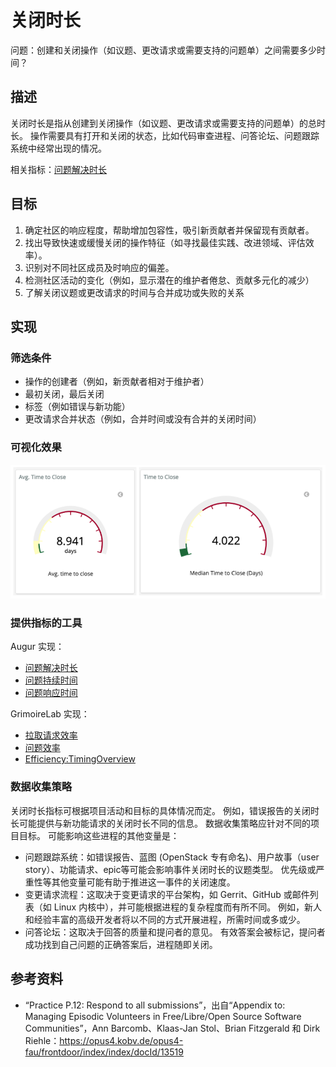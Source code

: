 # 关闭时长

问题：创建和关闭操作（如议题、更改请求或需要支持的问题单）之间需要多少时间？

## 描述
关闭时长是指从创建到关闭操作（如议题、更改请求或需要支持的问题单）的总时长。 操作需要具有打开和关闭的状态，比如代码审查进程、问答论坛、问题跟踪系统中经常出现的情况。

相关指标：[问题解决时长](https://chaoss.community/metric-issue-resolution-duration/)

## 目标
1. 确定社区的响应程度，帮助增加包容性，吸引新贡献者并保留现有贡献者。
2. 找出导致快速或缓慢关闭的操作特征（如寻找最佳实践、改进领域、评估效率）。
3. 识别对不同社区成员及时响应的偏差。
4. 检测社区活动的变化（例如，显示潜在的维护者倦怠、贡献多元化的减少）
5. 了解关闭议题或更改请求的时间与合并成功或失败的关系


## 实现

### 筛选条件

* 操作的创建者（例如，新贡献者相对于维护者）
* 最初关闭，最后关闭
* 标签（例如错误与新功能）
* 更改请求合并状态（例如，合并时间或没有合并的关闭时间）

### 可视化效果

![从 GrimoireLab 关闭问题的平均时间和中值时间](images/time-to-close_1.png)

### 提供指标的工具

Augur 实现：
* [问题解决时长](http://augur.osshealth.io/api_docs/#api-Evolution-Closed_Issue_Resolution_Duration(Repo))
* [问题持续时间](http://augur.osshealth.io/api_docs/#api-Evolution-issue-duration-repo)
* [问题响应时间](http://augur.osshealth.io/api_docs/#api-Evolution-Issue_Response_Time(Repo))

GrimoireLab 实现：
* [拉取请求效率](https://chaoss.github.io/grimoirelab-sigils/panels/github-pullrequests-efficiency/)
* [问题效率](https://chaoss.github.io/grimoirelab-sigils/panels/github-issues-efficiency/)
* [Efficiency:TimingOverview](https://chaoss.github.io/grimoirelab-sigils/panels/efficiency-timing-overview/)

### 数据收集策略

关闭时长指标可根据项目活动和目标的具体情况而定。 例如，错误报告的关闭时长可能提供与新功能请求的关闭时长不同的信息。 数据收集策略应针对不同的项目目标。 可能影响这些进程的其他变量是：
* 问题跟踪系统：如错误报告、蓝图 (OpenStack 专有命名)、用户故事（user story）、功能请求、epic等可能会影响事件关闭时长的议题类型。 优先级或严重性等其他变量可能有助于推进这一事件的关闭速度。
* 变更请求流程：这取决于变更请求的平台架构，如 Gerrit、GitHub 或邮件列表（如 Linux 内核中），并可能根据进程的复杂程度而有所不同。 例如，新人和经验丰富的高级开发者将以不同的方式开展进程，所需时间或多或少。
* 问答论坛：这取决于回答的质量和提问者的意见。 有效答案会被标记，提问者成功找到自己问题的正确答案后，进程随即关闭。

## 参考资料
* “Practice P.12: Respond to all submissions”，出自“Appendix to: Managing Episodic Volunteers in Free/Libre/Open Source Software Communities”，Ann Barcomb、Klaas-Jan Stol、Brian Fitzgerald 和 Dirk Riehle：https://opus4.kobv.de/opus4-fau/frontdoor/index/index/docId/13519  
